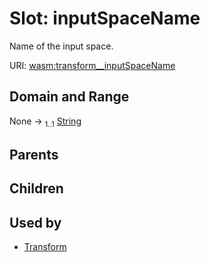 
# Slot: inputSpaceName

Name of the input space.

URI: [wasm:transform__inputSpaceName](https://w3id.org/itk/wasmtransform__inputSpaceName)


## Domain and Range

None &#8594;  <sub>1..1</sub> [String](types/String.md)

## Parents


## Children


## Used by

 * [Transform](Transform.md)
